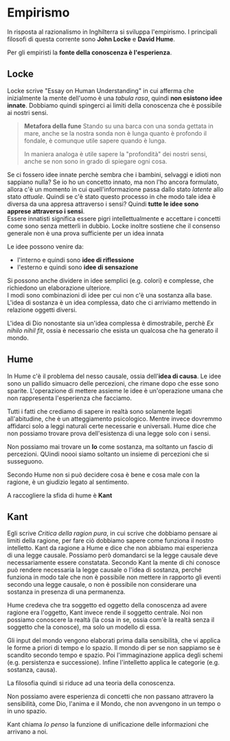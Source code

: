 # Empirismo
In risposta al razionalismo in Inghilterra si sviluppa l'empirismo. I principali filosofi di questa corrente sono **John Locke** e **David Hume**.

Per gli empiristi la **fonte della conoscenza è l'esperienza**. 

## Locke
Locke scrive "Essay on Human Understanding" in cui afferma che inizialmente la mente dell'uomo è una _tabula rasa_, quindi **non esistono idee innate**. Dobbiamo quindi spingerci ai limiti della conoscenza che è possibile ai nostri sensi.

> **Metafora della fune**
> Stando su una barca con una sonda gettata in mare, anche se la nostra sonda non è lunga quanto è profondo il fondale, è comunque utile sapere quando è lunga.
>
> In maniera analoga è utile sapere la "profondità" dei nostri sensi, anche se non sono in grado di spiegare ogni cosa.

Se ci fossero idee innate perchè sembra che i bambini, selvaggi e idioti non sappiano nulla? Se io ho un concetto innato, ma non l'ho ancora formulato, allora c'è un momento in cui quell'informazione passa dallo stato _latente_ allo stato _attuale_. Quindi se c'è stato questo processo in che modo tale idea è diversa da una appresa attraverso i sensi? Quindi **tutte le idee sono apprese attraverso i sensi**.  
Essere innatisti significa essere pigri intellettualmente e accettare i concetti come sono senza metterli in dubbio.
Locke inoltre sostiene che il consenso generale non è una prova sufficiente per un idea innata

Le idee possono venire da:
- l'interno e quindi sono **idee di riflessione**
- l'esterno e quindi sono **idee di sensazione**

Si possono anche dividere in idee semplici (e.g. colori) e complesse, che richiedono un elaborazione ulteriore.  
I modi sono combinazioni di idee per cui non c'è una sostanza alla base.  
L'idea di sostanza è un idea complessa, dato che ci arriviamo mettendo in relazione oggetti diversi.  

L'idea di Dio nonostante sia un'idea complessa è dimostrabile, perchè _Ex nihilo nihil fit_, ossia è necessario che esista un qualcosa che ha generato il mondo.

## Hume
In Hume c'è il problema del nesso causale, ossia dell'**idea di causa**. Le idee sono un pallido simuacro delle percezioni, che rimane dopo che esse sono sparite.
L'operazione di mettere assieme le idee è un'operazione umana che non rappresenta l'esperienza che facciamo.

Tutti i fatti che crediamo di sapere in realtà sono solamente legati all'abitudine, che è un atteggiamento psicologico. Mentre invece dovremmo affidarci solo a leggi naturali certe necessarie e universali.
Hume dice che non possiamo trovare prova dell'esistenza di una legge solo con i sensi.

Non possiamo mai trovare un **Io** come sostanza, ma soltanto un fascio di percezioni. QUindi noooi siamo soltanto un insieme di percezioni che si susseguono.

Secondo Hume non si può decidere cosa è bene e cosa male con la ragione, è un giudizio legato al sentimento.

A raccogliere la sfida di hume è **Kant**

## Kant
Egli scrive _Critica della ragion pura_, in cui scrive che dobbiamo pensare ai limiti della ragione, per fare ciò dobbiamo sapere come funziona il nostro intelletto. 
Kant da ragione a Hume e dice che non abbiamo mai esperienza di una legge causale. Possiamo però domandarci se la legge causale deve necessariamente essere constatata. 
Secondo Kant la mente di chi conosce può rendere necessaria la legge causale o l'idea di sostanza, perché  funziona in modo tale che non è possibile non mettere in rapporto gli eventi secondo una legge causale, o non è possibile non considerare una sostanza in presenza di una permanenza.

Hume credeva che tra soggetto ed oggetto della conoscenza ad avere ragione era l'oggetto, Kant invece rende il soggetto centrale.
Noi non possiamo conoscere la realtà (la cosa in se, ossia com'è la realtà senza il soggetto che la conosce), ma solo un modello di essa.

Gli input del mondo vengono elaborati prima dalla sensibilità, che vi applica le forme a priori di tempo e lo spazio. Il mondo di per se non sappiamo se è scandito secondo tempo e spazio.
Poi l'immaginazione applica degli schemi (e.g. persistenza e successione).
Infine l'intelletto applica le categorie (e.g. sostanza, causa).

La filosofia quindi si riduce ad una teoria della conoscenza.

Non possiamo avere esperienza di concetti che non passano attravero la sensibilità, come Dio, l'anima e il Mondo, che non avvengono in un tempo o in uno spazio.

Kant chiama _Io penso_ la funzione di unificazione delle informazioni che arrivano a noi.